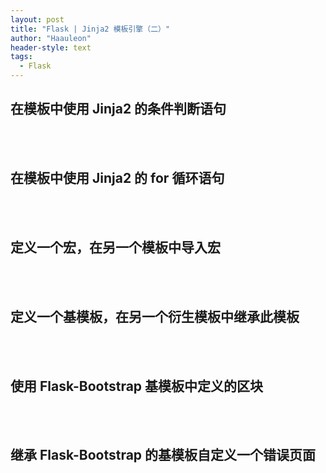```yaml
---
layout: post
title: "Flask | Jinja2 模板引擎（二）"
author: "Haauleon"
header-style: text
tags:
  - Flask
---
```


## 在模板中使用 Jinja2 的条件判断语句

<br><br>

## 在模板中使用 Jinja2 的 for 循环语句

<br><br>

## 定义一个宏，在另一个模板中导入宏

<br><br>

## 定义一个基模板，在另一个衍生模板中继承此模板

<br><br>

## 使用 Flask-Bootstrap 基模板中定义的区块

<br><br>

## 继承 Flask-Bootstrap 的基模板自定义一个错误页面